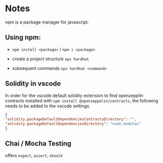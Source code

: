 # Notes

npm is a package manager for javascript. 		

## Using npm:

* `npm install <package>` / `npm i <package>`

* create a project structure `npx hardhat`
* subsequent commands `npx hardhat <command>`

## Solidity in vscode

In order for the vscode default solidity extension to find openzepplin contracts installed with `npm install @openzeppelin/contracts`,
the following needs to be added to the vscode settings.

```json
{
"solidity.packageDefaultDependenciesContractsDirectory": "",
"solidity.packageDefaultDependenciesDirectory": "node_modules"
}
```

## Chai / Mocha Testing

offers `expect`, `assert`, `should`
